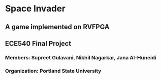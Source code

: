 # Space Invader
## A game implemented on RVFPGA

## ECE540 Final Project
### Members: Supreet Gulavani, Nikhil Nagarkar, Jana Al-Huneidi
### Organization: Portland State University
